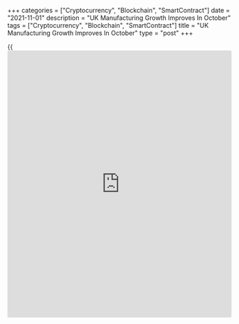 +++
categories = ["Cryptocurrency", "Blockchain", "SmartContract"]
date = "2021-11-01"
description = "UK Manufacturing Growth Improves In October"
tags = ["Cryptocurrency", "Blockchain", "SmartContract"]
title = "UK Manufacturing Growth Improves In October"
type = "post"
+++

{{<iframe id="large-banner" src="https://www.bounty.group/#slide=18.0" width="100%" height="600" scrolling="no" style="border: 0px solid rgb(216, 221, 230); border-radius: 3px;">}}

The UK manufacturing activity growth improved in October for the first
time in five months but output expanded at slower pace due to rising
supply chain disruption, staff shortages and falling foreign demand,
final data from IHS Markit showed on Monday.

The Chartered Institute of Procurement & Supply manufacturing final
Purchasing Managers' Index rose to 57.8 in October from 57.1 in
September. The flash reading was 57.7.

The growth was held back by the slowdown in output growth. Due to supply
chain delays and shortages of raw materials, manufacturing production
grew at the slowest pace in eight months.

Lower intakes of new export work also had an impact on production
volumes. New export [business][1] fell, albeit slightly, for the second
successive month. Overall new order intakes rose at a slightly quicker
pace linked to economic growth and clients raising purchases.

Further, the survey showed that the overall degree of positive sentiment
dipped to an eight-month low.

Continued optimism at manufacturers, alongside signs of demand growth
stabilizing, encouraged stronger job creation in October.

Input price inflation accelerated and remained among the highest seen in
the survey [history](https://www.fixpro.org/post/chargeless-historical-data-api-backtesting/), with companies reporting a vast array of inputs as
up in price. This fed through to output charges which rose to the
greatest extent on record.

For comments and feedback [contact](https://www.playgroundfx.com/contact/): editorial@rtt[news](https://www.letsplayfx.com/blog/forex-news-website/).com

[Economic News][2]

 **What parts of the world are seeing the best (and worst) economic
performances lately? Click[here][3] to check out our [Econ Scorecard][3]
and find out! See up-to-the-moment [ranking](https://www.playgroundfx.com/blog/crypto-exchange-ranking/)s for the best and worst
performers in [GDP][3], [unemployment rate][4], [inflation][5] and much
more.**

   1. www.rtt[news](https://www.letsplayfx.com/blog/forex-news-website/).com/Content/Business.aspx
   2. www.rtt[news](https://www.letsplayfx.com/blog/forex-news-website/).com/Content/EconomicNews.aspx
   3. www.rtt[news](https://www.letsplayfx.com/blog/forex-news-website/).com/economic-scorecard/world-rank/GDP/highest-performance.aspx
   4. www.rtt[news](https://www.letsplayfx.com/blog/forex-news-website/).com/economic-scorecard/world-rank/unemployment-rate/lowest-performance.aspx
   5. www.rtt[news](https://www.letsplayfx.com/blog/forex-news-website/).com/economic-scorecard/world-rank/CPI/highest-performance.aspx